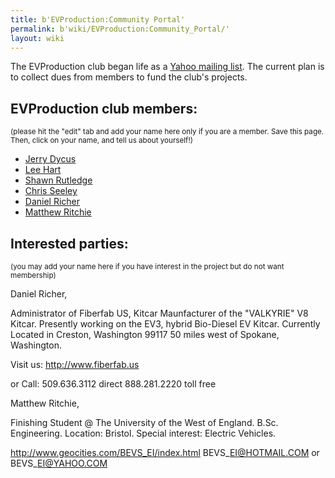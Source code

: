 ```yaml
---
title: b'EVProduction:Community Portal'
permalink: b'wiki/EVProduction:Community_Portal/'
layout: wiki
---
```


The EVProduction club began life as a [Yahoo mailing
list](http://groups.yahoo.com/group/EVProduction/). The current plan is
to collect dues from members to fund the club's projects.

EVProduction club members:
--------------------------

<small>(please hit the "edit" tab and add your name here only if you are
a member. Save this page. Then, click on your name, and tell us about
yourself!)</small>

-   [Jerry Dycus](/wiki/Jerry_Dycus "wikilink")
-   [Lee Hart](/wiki/Lee_Hart "wikilink")
-   [Shawn Rutledge](/wiki/Shawn_Rutledge "wikilink")
-   [Chris Seeley](/wiki/Chris_Seeley "wikilink")
-   [Daniel Richer](/wiki/Daniel_Richer "wikilink")
-   [Matthew Ritchie](/wiki/Matthew_Ritchie "wikilink")

Interested parties:
-------------------

<small>(you may add your name here if you have interest in the project
but do not want membership)</small>

Daniel Richer,

Administrator of Fiberfab US, Kitcar Maunfacturer of the "VALKYRIE" V8
Kitcar. Presently working on the EV3, hybrid Bio-Diesel EV Kitcar.
Currently Located in Creston, Washington 99117 50 miles west of Spokane,
Washington.

Visit us: <http://www.fiberfab.us>

or Call: 509.636.3112 direct 888.281.2220 toll free

Matthew Ritchie,

Finishing Student @ The University of the West of England. B.Sc.
Engineering. Location: Bristol. Special interest: Electric Vehicles.

<http://www.geocities.com/BEVS_EI/index.html> BEVS\_EI@HOTMAIL.COM or
BEVS\_EI@YAHOO.COM
